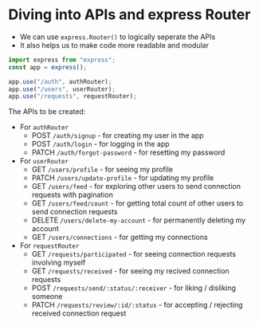 # Diving into APIs and express Router

- We can use `express.Router()` to logically seperate the APIs
- It also helps us to make code more readable and modular

```js
import express from "express";
const app = express();

app.use("/auth", authRouter);
app.use("/users", userRouter);
app.use("/requests", requestRouter);
```

The APIs to be created:

- For `authRouter`
  - POST `/auth/signup` - for creating my user in the app
  - POST `/auth/login` - for logging in the app
  - PATCH `/auth/forgot-password` - for resetting my password
- For `userRouter`
  - GET `/users/profile` - for seeing my profile
  - PATCH `/users/update-profile` - for updating my profile
  - GET `/users/feed` - for exploring other users to send connection requests with pagination
  - GET `/users/feed/count` - for getting total count of other users to send connection requests
  - DELETE `/users/delete-my-account` - for permanently deleting my account
  - GET `/users/connections` - for getting my connections
- For `requestRouter`
  - GET `/requests/participated` - for seeing connection requests involving myself
  - GET `/requests/received` - for seeing my recived connection requests
  - POST `/requests/send/:status/:receiver` - for liking / disliking someone
  - PATCH `/requests/review/:id/:status` - for accepting / rejecting received connection request
